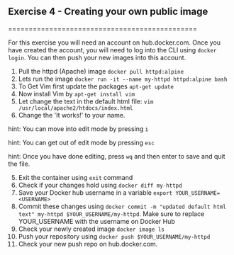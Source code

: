 ## Exercise 4 - Creating your own public image
==============================================

For this exercise you will need an account on hub.docker.com. Once you have created the account, you will need to log into the CLI using `docker login`. You can then push your new images into this account.

1. Pull the httpd (Apache) image `docker pull httpd:alpine`
2. Lets run the image `docker run -it --name my-httpd httpd:alpine bash`
3. To Get Vim first update the packages `apt-get update`
4. Now install Vim by `apt-get install vim`
3. Let change the text in the default html file: `vim /usr/local/apache2/htdocs/index.html`
4. Change the 'It works!' to your name.

hint: You can move into edit mode by pressing `i`

hint: You can get out of edit mode by pressing `esc`

hint: Once you have done editing, press `wq` and then enter to save and quit the file.

5. Exit the container using `exit` command
6. Check if your changes hold using `docker diff my-httpd`
7. Save your Docker hub username in a variable `export YOUR_USERNAME=<USERNAME>`
8. Commit these changes using `docker commit -m "updated default html text" my-httpd $YOUR_USERNAME/my-httpd`. Make sure to replace YOUR_USERNAME with the username on Docker Hub
9. Check your newly created image `docker image ls`
10. Push your repository using `docker push $YOUR_USERNAME/my-httpd`
11. Check your new push repo on hub.docker.com.
